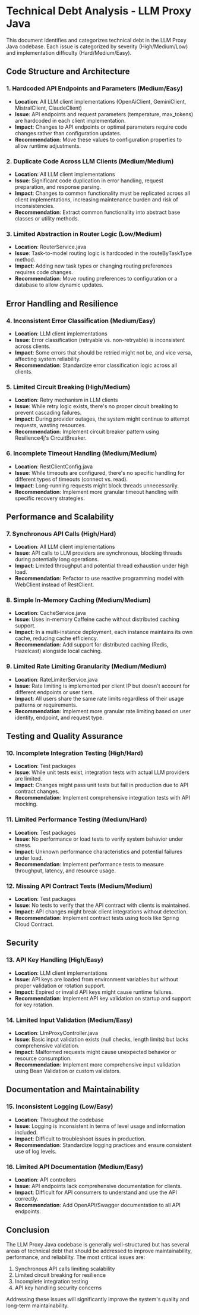 # Technical Debt Analysis - LLM Proxy Java

This document identifies and categorizes technical debt in the LLM Proxy Java codebase. Each issue is categorized by severity (High/Medium/Low) and implementation difficulty (Hard/Medium/Easy).

## Code Structure and Architecture

### 1. Hardcoded API Endpoints and Parameters (Medium/Easy)
- **Location**: All LLM client implementations (OpenAiClient, GeminiClient, MistralClient, ClaudeClient)
- **Issue**: API endpoints and request parameters (temperature, max_tokens) are hardcoded in each client implementation.
- **Impact**: Changes to API endpoints or optimal parameters require code changes rather than configuration updates.
- **Recommendation**: Move these values to configuration properties to allow runtime adjustments.

### 2. Duplicate Code Across LLM Clients (Medium/Medium)
- **Location**: All LLM client implementations
- **Issue**: Significant code duplication in error handling, request preparation, and response parsing.
- **Impact**: Changes to common functionality must be replicated across all client implementations, increasing maintenance burden and risk of inconsistencies.
- **Recommendation**: Extract common functionality into abstract base classes or utility methods.

### 3. Limited Abstraction in Router Logic (Low/Medium)
- **Location**: RouterService.java
- **Issue**: Task-to-model routing logic is hardcoded in the routeByTaskType method.
- **Impact**: Adding new task types or changing routing preferences requires code changes.
- **Recommendation**: Move routing preferences to configuration or a database to allow dynamic updates.

## Error Handling and Resilience

### 4. Inconsistent Error Classification (Medium/Easy)
- **Location**: LLM client implementations
- **Issue**: Error classification (retryable vs. non-retryable) is inconsistent across clients.
- **Impact**: Some errors that should be retried might not be, and vice versa, affecting system reliability.
- **Recommendation**: Standardize error classification logic across all clients.

### 5. Limited Circuit Breaking (High/Medium)
- **Location**: Retry mechanism in LLM clients
- **Issue**: While retry logic exists, there's no proper circuit breaking to prevent cascading failures.
- **Impact**: During provider outages, the system might continue to attempt requests, wasting resources.
- **Recommendation**: Implement circuit breaker pattern using Resilience4j's CircuitBreaker.

### 6. Incomplete Timeout Handling (Medium/Medium)
- **Location**: RestClientConfig.java
- **Issue**: While timeouts are configured, there's no specific handling for different types of timeouts (connect vs. read).
- **Impact**: Long-running requests might block threads unnecessarily.
- **Recommendation**: Implement more granular timeout handling with specific recovery strategies.

## Performance and Scalability

### 7. Synchronous API Calls (High/Hard)
- **Location**: All LLM client implementations
- **Issue**: API calls to LLM providers are synchronous, blocking threads during potentially long operations.
- **Impact**: Limited throughput and potential thread exhaustion under high load.
- **Recommendation**: Refactor to use reactive programming model with WebClient instead of RestClient.

### 8. Simple In-Memory Caching (Medium/Medium)
- **Location**: CacheService.java
- **Issue**: Uses in-memory Caffeine cache without distributed caching support.
- **Impact**: In a multi-instance deployment, each instance maintains its own cache, reducing cache efficiency.
- **Recommendation**: Add support for distributed caching (Redis, Hazelcast) alongside local caching.

### 9. Limited Rate Limiting Granularity (Medium/Medium)
- **Location**: RateLimiterService.java
- **Issue**: Rate limiting is implemented per client IP but doesn't account for different endpoints or user tiers.
- **Impact**: All users share the same rate limits regardless of their usage patterns or requirements.
- **Recommendation**: Implement more granular rate limiting based on user identity, endpoint, and request type.

## Testing and Quality Assurance

### 10. Incomplete Integration Testing (High/Hard)
- **Location**: Test packages
- **Issue**: While unit tests exist, integration tests with actual LLM providers are limited.
- **Impact**: Changes might pass unit tests but fail in production due to API contract changes.
- **Recommendation**: Implement comprehensive integration tests with API mocking.

### 11. Limited Performance Testing (Medium/Hard)
- **Location**: Test packages
- **Issue**: No performance or load tests to verify system behavior under stress.
- **Impact**: Unknown performance characteristics and potential failures under load.
- **Recommendation**: Implement performance tests to measure throughput, latency, and resource usage.

### 12. Missing API Contract Tests (Medium/Medium)
- **Location**: Test packages
- **Issue**: No tests to verify that the API contract with clients is maintained.
- **Impact**: API changes might break client integrations without detection.
- **Recommendation**: Implement contract tests using tools like Spring Cloud Contract.

## Security

### 13. API Key Handling (High/Easy)
- **Location**: LLM client implementations
- **Issue**: API keys are loaded from environment variables but without proper validation or rotation support.
- **Impact**: Expired or invalid API keys might cause runtime failures.
- **Recommendation**: Implement API key validation on startup and support for key rotation.

### 14. Limited Input Validation (Medium/Easy)
- **Location**: LlmProxyController.java
- **Issue**: Basic input validation exists (null checks, length limits) but lacks comprehensive validation.
- **Impact**: Malformed requests might cause unexpected behavior or resource consumption.
- **Recommendation**: Implement more comprehensive input validation using Bean Validation or custom validators.

## Documentation and Maintainability

### 15. Inconsistent Logging (Low/Easy)
- **Location**: Throughout the codebase
- **Issue**: Logging is inconsistent in terms of level usage and information included.
- **Impact**: Difficult to troubleshoot issues in production.
- **Recommendation**: Standardize logging practices and ensure consistent use of log levels.

### 16. Limited API Documentation (Medium/Easy)
- **Location**: API controllers
- **Issue**: API endpoints lack comprehensive documentation for clients.
- **Impact**: Difficult for API consumers to understand and use the API correctly.
- **Recommendation**: Add OpenAPI/Swagger documentation to all API endpoints.

## Conclusion

The LLM Proxy Java codebase is generally well-structured but has several areas of technical debt that should be addressed to improve maintainability, performance, and reliability. The most critical issues are:

1. Synchronous API calls limiting scalability
2. Limited circuit breaking for resilience
3. Incomplete integration testing
4. API key handling security concerns

Addressing these issues will significantly improve the system's quality and long-term maintainability.
